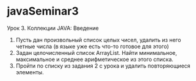 # javaSeminar3
Урок 3. Коллекции JAVA: Введение

1. Пусть дан произвольный список целых чисел, удалить из него четные числа (в языке уже есть что-то готовое для этого)
2. Задан целочисленный список ArrayList. Найти минимальное, максимальное и среднее арифметическое из этого списка.
3. Пройти по списку из задания 2 с урока и удалить повторяющиеся элементы.
